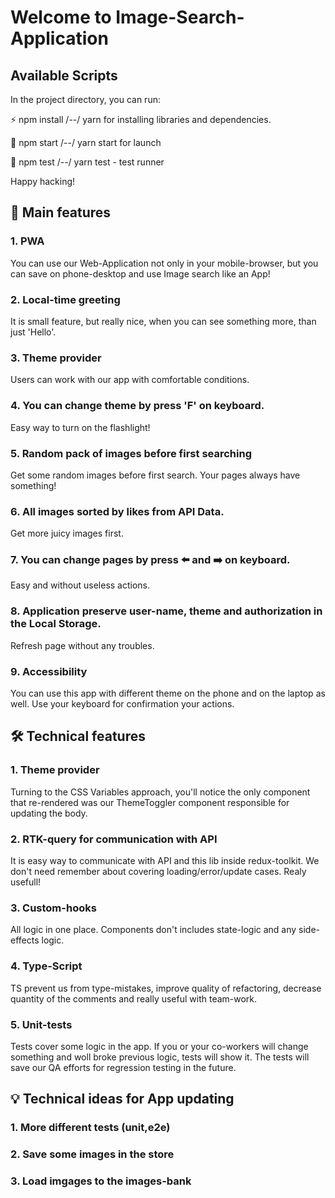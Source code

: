 # Welcome to Image-Search-Application

## Available Scripts

In the project directory, you can run:

⚡ npm install /--/ yarn for installing libraries and dependencies.

🚀 npm start /--/ yarn start for launch

🦉 npm test /--/ yarn test - test runner

Happy hacking!

## 📌 Main features

### 1. PWA
You can use our Web-Application not only in your mobile-browser, but you can save on phone-desktop and use Image search like an App!

### 2. Local-time greeting 
It is small feature, but really nice, when you can see something more, than just 'Hello'.

### 3. Theme provider
Users can work with our app with comfortable conditions.

### 4. You can change theme by press 'F' on keyboard. 
Easy way to turn on the flashlight!

### 5. Random pack of images before first searching
Get some random images before first search. Your pages always have something!

### 6. All images sorted by likes from API Data.
Get more juicy images first.

### 7. You can change pages by press ⬅️ and ➡️ on keyboard.
Easy and without useless actions.

### 8. Application preserve user-name, theme and authorization in the Local Storage. 
Refresh page without any troubles.

### 9. Accessibility
You can use this app with different theme on the phone and on the laptop as well. Use your keyboard for confirmation your actions.


## 🛠️ Technical features

### 1. Theme provider
Turning to the CSS Variables approach, you'll notice the only component that re-rendered was our ThemeToggler component responsible for updating the body.

### 2. RTK-query for communication with API
It is easy way to communicate with API and this lib inside redux-toolkit. 
We don't need remember about covering loading/error/update cases. Realy usefull!

### 3. Custom-hooks
All logic in one place. Components don't includes state-logic and any side-effects logic.

### 4. Type-Script
TS prevent us from type-mistakes, improve quality of refactoring, decrease quantity of the comments and really useful with team-work.

### 5. Unit-tests
Tests cover some logic in the app. If you or your co-workers will change something and woll broke previous logic, tests will show it. 
The tests will save our QA efforts for regression testing in the future.


## 💡 Technical ideas for App updating

### 1. More different tests (unit,e2e)

### 2. Save some images in the store

### 3. Load imgages to the images-bank

